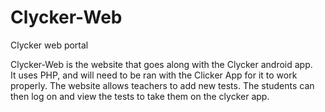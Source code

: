 # Clycker-Web
Clycker web portal

Clycker-Web is the website that goes along with the Clycker android app.  
It uses PHP, and will need to be ran with the Clicker App for it to work properly.
The website allows teachers to add new tests.  The students can then log on and 
view the tests to take them on the clycker app.
